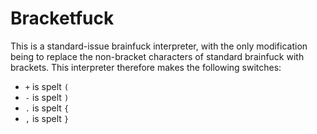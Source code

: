 # Bracketfuck
This is a standard-issue brainfuck interpreter, with the only modification being to replace the non-bracket characters of standard brainfuck with brackets. This interpreter therefore makes the following switches:
- `+` is spelt `(`
- `-` is spelt `)`
- `.` is spelt `{`
- `,` is spelt `}`